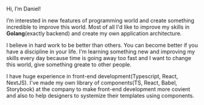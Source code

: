 Hi, I’m Daniel!

I’m interested in new features of programming world and create something incredible to improve this world. 
Most of all I'd like to improve my skills in **Golang**(exactly backend) and create my own application architecture.

I believe in hard work to be better than others. You can become better if you have a discipline in your life. 
I'm learning something new and improving my skills every day because time is going away too fast and I want to change this world, 
give something greate to other people.

I have huge experience in front-end development(Typescript, React, NextJS). 
I've made my own library of components(TS, React, Babel, Storybook) at the company to make front-end development 
more covient and also to help designers to systemize their templates using components.

<!---
Moranilt/Moranilt is a ✨ special ✨ repository because its `README.md` (this file) appears on your GitHub profile.
You can click the Preview link to take a look at your changes.
--->
